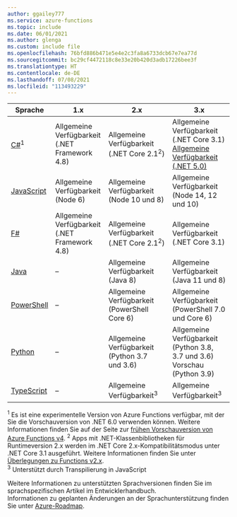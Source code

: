 ```yaml
---
author: ggailey777
ms.service: azure-functions
ms.topic: include
ms.date: 06/01/2021
ms.author: glenga
ms.custom: include file
ms.openlocfilehash: 76bfd886b471e5e4e2c3fa8a6733dcb67e7ea77d
ms.sourcegitcommit: bc29cf4472118c8e33e20b420d3adb17226bee3f
ms.translationtype: HT
ms.contentlocale: de-DE
ms.lasthandoff: 07/08/2021
ms.locfileid: "113493229"
---
```

|Sprache                                 |1.x         |2.x| 3.x |
|-----------------------------------------|------------|---| --- |
|[C#](../articles/azure-functions/functions-dotnet-class-library.md)<sup>1</sup>|Allgemeine Verfügbarkeit (.NET Framework 4.8)|Allgemeine Verfügbarkeit (.NET Core 2.1<sup>2</sup>)| Allgemeine Verfügbarkeit (.NET Core 3.1)<br/>[Allgemeine Verfügbarkeit (.NET 5.0)](../articles/azure-functions/dotnet-isolated-process-guide.md) |
|[JavaScript](../articles/azure-functions/functions-reference-node.md#node-version)|Allgemeine Verfügbarkeit (Node 6)|Allgemeine Verfügbarkeit (Node 10 und 8)| Allgemeine Verfügbarkeit (Node 14, 12 und 10) |
|[F#](../articles/azure-functions/functions-reference-fsharp.md)|Allgemeine Verfügbarkeit (.NET Framework 4.8)|Allgemeine Verfügbarkeit (.NET Core 2.1<sup>2</sup>)| Allgemeine Verfügbarkeit (.NET Core 3.1) |
|[Java](../articles/azure-functions/functions-reference-java.md)|–|Allgemeine Verfügbarkeit (Java 8)| Allgemeine Verfügbarkeit (Java 11 und 8)|
|[PowerShell](../articles/azure-functions/functions-reference-powershell.md) |–|Allgemeine Verfügbarkeit (PowerShell Core 6)| Allgemeine Verfügbarkeit (PowerShell 7.0 und Core 6)|
|[Python](../articles/azure-functions/functions-reference-python.md#python-version)|–|Allgemeine Verfügbarkeit (Python 3.7 und 3.6)| Allgemeine Verfügbarkeit (Python 3.8, 3.7 und 3.6) <br/> Vorschau (Python 3.9)|
|[TypeScript](../articles/azure-functions/functions-reference-node.md#typescript) |–|Allgemeine Verfügbarkeit<sup>3</sup>| Allgemeine Verfügbarkeit<sup>3</sup> |

<sup>1</sup> Es ist eine experimentelle Version von Azure Functions verfügbar, mit der Sie die Vorschauversion von .NET 6.0 verwenden können. Weitere Informationen finden Sie auf der Seite zur [frühen Vorschauversion von Azure Functions v4](https://aka.ms/functions-dotnet6earlypreview-wiki).
<sup>2</sup> Apps mit .NET-Klassenbibliotheken für Runtimeversion 2.x werden im .NET Core 2.x-Kompatibilitätsmodus unter .NET Core 3.1 ausgeführt. Weitere Informationen finden Sie unter [Überlegungen zu Functions v2.x](../articles/azure-functions/functions-dotnet-class-library.md#functions-v2x-considerations).  
<sup>3</sup> Unterstützt durch Transpilierung in JavaScript

Weitere Informationen zu unterstützten Sprachversionen finden Sie im sprachspezifischen Artikel im Entwicklerhandbuch.   
Informationen zu geplanten Änderungen an der Sprachunterstützung finden Sie unter [Azure-Roadmap](https://azure.microsoft.com/roadmap/?tag=functions).

